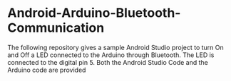 # Android-Arduino-Bluetooth-Communication
The following repository gives a sample Android Studio project to turn On and Off a LED connected to the Arduino through Bluetooth.
The LED is connected to the digital pin 5. Both the Android Studio Code and the Arduino code are provided
